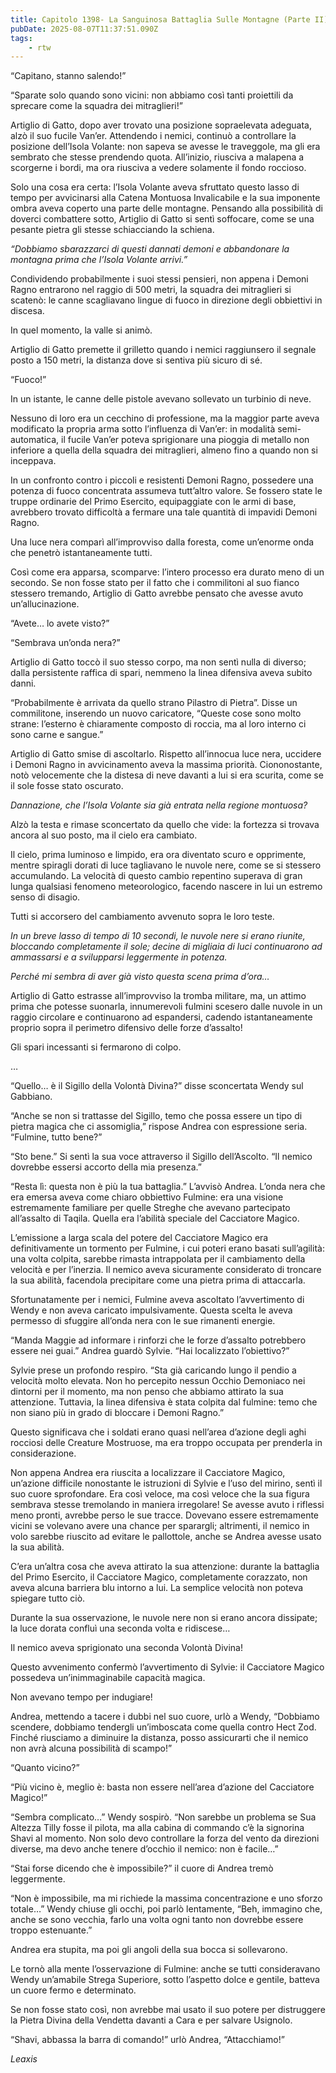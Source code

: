 ```yaml
---
title: Capitolo 1398- La Sanguinosa Battaglia Sulle Montagne (Parte II)
pubDate: 2025-08-07T11:37:51.090Z
tags:
    - rtw
---
```



“Capitano, stanno salendo!”


“Sparate solo quando sono vicini: non abbiamo così tanti proiettili da sprecare come la squadra dei mitraglieri!”


Artiglio di Gatto, dopo aver trovato una posizione sopraelevata adeguata, alzò il suo fucile Van’er. Attendendo i nemici, continuò a controllare la posizione dell’Isola Volante: non sapeva se avesse le traveggole, ma gli era sembrato che stesse prendendo quota. All’inizio, riusciva a malapena a scorgerne i bordi, ma ora riusciva a vedere solamente il fondo roccioso.


Solo una cosa era certa: l’Isola Volante aveva sfruttato questo lasso di tempo per avvicinarsi alla Catena Montuosa Invalicabile e la sua imponente ombra aveva coperto una parte delle montagne. Pensando alla possibilità di doverci combattere sotto, Artiglio di Gatto si sentì soffocare, come se una pesante pietra gli stesse schiacciando la schiena.


<em>“Dobbiamo sbarazzarci di questi dannati demoni e abbandonare la montagna prima che l’Isola Volante arrivi.”</em>


Condividendo probabilmente i suoi stessi pensieri, non appena i Demoni Ragno entrarono nel raggio di 500 metri, la squadra dei mitraglieri si scatenò: le canne scagliavano lingue di fuoco in direzione degli obbiettivi in discesa.


In quel momento, la valle si animò.


Artiglio di Gatto premette il grilletto quando i nemici raggiunsero il segnale posto a 150 metri, la distanza dove si sentiva più sicuro di sé.


“Fuoco!”


In un istante, le canne delle pistole avevano sollevato un turbinio di neve.


Nessuno di loro era un cecchino di professione, ma la maggior parte aveva modificato la propria arma sotto l’influenza di Van’er: in modalità semi-automatica, il fucile Van’er poteva sprigionare una pioggia di metallo non inferiore a quella della squadra dei mitraglieri, almeno fino a quando non si inceppava.


In un confronto contro i piccoli e resistenti Demoni Ragno, possedere una potenza di fuoco concentrata assumeva tutt’altro valore. Se fossero state le truppe ordinarie del Primo Esercito, equipaggiate con le armi di base, avrebbero trovato difficoltà a fermare una tale quantità di impavidi Demoni Ragno.


Una luce nera comparì all’improvviso dalla foresta, come un’enorme onda che penetrò istantaneamente tutti.


Così come era apparsa, scomparve: l’intero processo era durato meno di un secondo. Se non fosse stato per il fatto che i commilitoni al suo fianco stessero tremando, Artiglio di Gatto avrebbe pensato che avesse avuto un’allucinazione.


“Avete… lo avete visto?”


“Sembrava un’onda nera?”


Artiglio di Gatto toccò il suo stesso corpo, ma non sentì nulla di diverso; dalla persistente raffica di spari, nemmeno la linea difensiva aveva subito danni.


“Probabilmente è arrivata da quello strano Pilastro di Pietra”. Disse un commilitone, inserendo un nuovo caricatore, “Queste cose sono molto strane: l’esterno è chiaramente composto di roccia, ma al loro interno ci sono carne e sangue.”


Artiglio di Gatto smise di ascoltarlo. Rispetto all’innocua luce nera, uccidere i Demoni Ragno in avvicinamento aveva la massima priorità. Ciononostante, notò velocemente che la distesa di neve davanti a lui si era scurita, come se il sole fosse stato oscurato.


<em>Dannazione, che l’Isola Volante sia già entrata nella regione montuosa?</em>


Alzò la testa e rimase sconcertato da quello che vide: la fortezza si trovava ancora al suo posto, ma il cielo era cambiato.


Il cielo, prima luminoso e limpido, era ora diventato scuro e opprimente, mentre spiragli dorati di luce tagliavano le nuvole nere, come se si stessero accumulando. La velocità di questo cambio repentino superava di gran lunga qualsiasi fenomeno meteorologico, facendo nascere in lui un estremo senso di disagio.


Tutti si accorsero del cambiamento avvenuto sopra le loro teste.


<em>In un breve lasso di tempo di 10 secondi, le nuvole nere si erano riunite, bloccando completamente il sole; decine di migliaia di luci continuarono ad ammassarsi e a svilupparsi leggermente in potenza.</em>


<em>Perché mi sembra di aver già visto questa scena prima d’ora…</em>


Artiglio di Gatto estrasse all’improvviso la tromba militare, ma, un attimo prima che potesse suonarla, innumerevoli fulmini scesero dalle nuvole in un raggio circolare e continuarono ad espandersi, cadendo istantaneamente proprio sopra il perimetro difensivo delle forze d’assalto!


Gli spari incessanti si fermarono di colpo.






…






“Quello… è il Sigillo della Volontà Divina?” disse sconcertata Wendy sul Gabbiano.


“Anche se non si trattasse del Sigillo, temo che possa essere un tipo di pietra magica che ci assomiglia,” rispose Andrea con espressione seria. “Fulmine, tutto bene?”


“Sto bene.” Si sentì la sua voce attraverso il Sigillo dell’Ascolto. “Il nemico dovrebbe essersi accorto della mia presenza.”


“Resta lì: questa non è più la tua battaglia.” L’avvisò Andrea. L’onda nera che era emersa aveva come chiaro obbiettivo Fulmine: era una visione estremamente familiare per quelle Streghe che avevano partecipato all’assalto di Taqila. Quella era l’abilità speciale del Cacciatore Magico.


L’emissione a larga scala del potere del Cacciatore Magico era definitivamente un tormento per Fulmine, i cui poteri erano basati sull’agilità: una volta colpita, sarebbe rimasta intrappolata per il cambiamento della velocità e per l’inerzia. Il nemico aveva sicuramente considerato di troncare la sua abilità, facendola precipitare come una pietra prima di attaccarla.


Sfortunatamente per i nemici, Fulmine aveva ascoltato l’avvertimento di Wendy e non aveva caricato impulsivamente. Questa scelta le aveva permesso di sfuggire all’onda nera con le sue rimanenti energie.


“Manda Maggie ad informare i rinforzi che le forze d’assalto potrebbero essere nei guai.” Andrea guardò Sylvie. “Hai localizzato l’obiettivo?”


Sylvie prese un profondo respiro. “Sta già caricando lungo il pendio a velocità molto elevata. Non ho percepito nessun Occhio Demoniaco nei dintorni per il momento, ma non penso che abbiamo attirato la sua attenzione. Tuttavia, la linea difensiva è stata colpita dal fulmine: temo che non siano più in grado di bloccare i Demoni Ragno.”


Questo significava che i soldati erano quasi nell’area d’azione degli aghi rocciosi delle Creature Mostruose, ma era troppo occupata per prenderla in considerazione.


Non appena Andrea era riuscita a localizzare il Cacciatore Magico, un’azione difficile nonostante le istruzioni di Sylvie e l’uso del mirino, sentì il suo cuore sprofondare. Era così veloce, ma così veloce che la sua figura sembrava stesse tremolando in maniera irregolare! Se avesse avuto i riflessi meno pronti, avrebbe perso le sue tracce. Dovevano essere estremamente vicini se volevano avere una chance per sparargli; altrimenti, il nemico in volo sarebbe riuscito ad evitare le pallottole, anche se Andrea avesse usato la sua abilità.


C’era un’altra cosa che aveva attirato la sua attenzione: durante la battaglia del Primo Esercito, il Cacciatore Magico, completamente corazzato, non aveva alcuna barriera blu intorno a lui. La semplice velocità non poteva spiegare tutto ciò.


Durante la sua osservazione, le nuvole nere non si erano ancora dissipate; la luce dorata confluì una seconda volta e ridiscese…


Il nemico aveva sprigionato una seconda Volontà Divina!


Questo avvenimento confermò l’avvertimento di Sylvie: il Cacciatore Magico possedeva un’inimmaginabile capacità magica.


Non avevano tempo per indugiare!


Andrea, mettendo a tacere i dubbi nel suo cuore, urlò a Wendy, “Dobbiamo scendere, dobbiamo tendergli un’imboscata come quella contro Hect Zod. Finché riusciamo a diminuire la distanza, posso assicurarti che il nemico non avrà alcuna possibilità di scampo!”


“Quanto vicino?”


“Più vicino è, meglio è: basta non essere nell’area d’azione del Cacciatore Magico!”


“Sembra complicato…” Wendy sospirò. “Non sarebbe un problema se Sua Altezza Tilly fosse il pilota, ma alla cabina di commando c’è la signorina Shavi al momento. Non solo devo controllare la forza del vento da direzioni diverse, ma devo anche tenere d’occhio il nemico: non è facile…”


“Stai forse dicendo che è impossibile?” il cuore di Andrea tremò leggermente.


“Non è impossibile, ma mi richiede la massima concentrazione e uno sforzo totale…” Wendy chiuse gli occhi, poi parlò lentamente, “Beh, immagino che, anche se sono vecchia, farlo una volta ogni tanto non dovrebbe essere troppo estenuante.”


Andrea era stupita, ma poi gli angoli della sua bocca si sollevarono.


Le tornò alla mente l’osservazione di Fulmine: anche se tutti consideravano Wendy un’amabile Strega Superiore, sotto l’aspetto dolce e gentile, batteva un cuore fermo e determinato.






Se non fosse stato così, non avrebbe mai usato il suo potere per distruggere la Pietra Divina della Vendetta davanti a Cara e per salvare Usignolo.


“Shavi, abbassa la barra di comando!” urlò Andrea, “Attacchiamo!”










<em>Leaxis</em>
                                


                                



